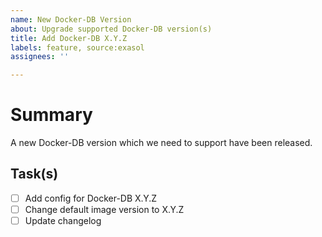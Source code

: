 ```yaml
---
name: New Docker-DB Version
about: Upgrade supported Docker-DB version(s)
title: Add Docker-DB X.Y.Z
labels: feature, source:exasol
assignees: ''

---
```


# Summary
A new Docker-DB version which we need to support have been released.

## Task(s)
- [ ] Add config for Docker-DB X.Y.Z
- [ ] Change default image version to X.Y.Z
- [ ] Update changelog
